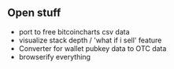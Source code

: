 ## Open stuff

- port to free bitcoincharts csv data
- visualize stack depth / 'what if i sell' feature
- Converter for wallet pubkey data to OTC data
- browserify everything
